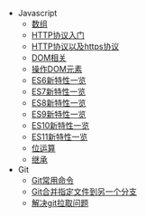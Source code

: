 * Javascript
  * [数组](/note/js/array)
  * [HTTP协议入门](/note/js/http)
  * [HTTP协议以及https协议](/note/js/https)
  * [DOM相关](/note/js/dom)
  * [操作DOM元素](/note/js/operationDom)
  * [ES6新特性一览](/note/js/es6)
  * [ES7新特性一览](/note/js/es7)
  * [ES8新特性一览](/note/js/es8)
  * [ES9新特性一览](/note/js/es9)
  * [ES10新特性一览](/note/js/es10)
  * [ES11新特性一览](/note/js/es11)
  * [位运算](/note/js/bitwiseOperation)
  * [继承](/note/js/inherit)
* Git
  * [Git常用命令](/note/git/git)
  * [Git合并指定文件到另一个分支](/note/git/gitMerge)
  * [解决git拉取问题](/note/git/gitPullProblem)
